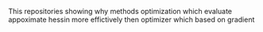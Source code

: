 This repositories showing why methods optimization which evaluate appoximate hessin more effictively then optimizer which based on gradient 
